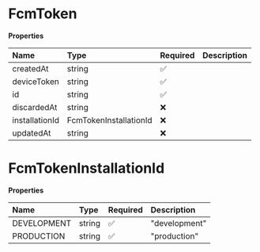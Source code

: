 # FcmToken

**Properties**

| Name           | Type                   | Required | Description |
| :------------- | :--------------------- | :------- | :---------- |
| createdAt      | string                 | ✅       |             |
| deviceToken    | string                 | ✅       |             |
| id             | string                 | ✅       |             |
| discardedAt    | string                 | ❌       |             |
| installationId | FcmTokenInstallationId | ❌       |             |
| updatedAt      | string                 | ❌       |             |

# FcmTokenInstallationId

**Properties**

| Name        | Type   | Required | Description   |
| :---------- | :----- | :------- | :------------ |
| DEVELOPMENT | string | ✅       | "development" |
| PRODUCTION  | string | ✅       | "production"  |
